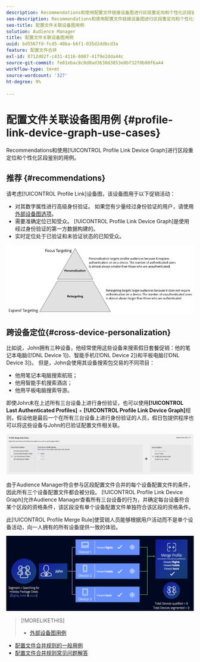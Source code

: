 ```yaml
---
description: Recommendations和使用配置文件链接设备图进行区段重定向和个性化区段鉴别的用例。
seo-description: Recommendations和使用配置文件链接设备图进行区段重定向和个性化区段鉴别的用例。
seo-title: 配置文件关联设备图用例
solution: Audience Manager
title: 配置文件关联设备图用例
uuid: bd5567fd-fcd5-40ba-b6f1-035d2ddbcd3a
feature: 配置文件合并
exl-id: 8712d02f-c431-4116-8807-41f9e2dda44c
source-git-commit: fe01ebac8c0d0ad3630d3853e0bf32f0b00f6a44
workflow-type: tm+mt
source-wordcount: '327'
ht-degree: 9%

---
```


# 配置文件关联设备图用例 {#profile-link-device-graph-use-cases}

Recommendations和使用[!UICONTROL Profile Link Device Graph]进行区段重定位和个性化区段鉴别的用例。

## 推荐 {#recommendations}

请考虑[!UICONTROL Profile Link]设备图，该设备图用于以下促销活动：

* 对其数字属性进行高级身份验证。 如果您有少量经过身份验证的用户，请使用[外部设备图选项](merge-rule-definitions.md#device-options)。
* 需要准确定位已知受众。 [!UICONTROL Profile Link Device Graph]是使用经过身份验证的第一方数据构建的。
* 实时定位处于已验证和未验证状态的已知受众。

![](assets/merge-rule-triangle2.png)

## 跨设备定位{#cross-device-personalization}

比如说，John拥有三种设备，他经常使用这些设备来搜索假日套餐促销：他的笔记本电脑([!DNL Device 1])、智能手机([!DNL Device 2])和平板电脑([!DNL Device 3])。 但是，John会使用其设备搜索包交易的不同项目：

* 他用笔记本电脑搜索航班；
* 他用智能手机搜索酒店；
* 他用平板电脑搜索导游。

即使John未在上述所有三台设备上进行身份验证，也可以使用&#x200B;**[!UICONTROL Last Authenticated Profiles]** + **[!UICONTROL Profile Link Device Graph]**&#x200B;规则，假设他是最后一个在所有三台设备上进行身份验证的人员，假日包提供程序也可以将这些设备与John的已验证配置文件相关联。

![最后设备图](assets/last-device-graph.png)

由于Audience Manager符合参与区段配置文件合并的每个设备配置文件的条件，因此所有三个设备配置文件都会被分段。 [!UICONTROL Profile Link Device Graph]允许Audience Manager查看所有三台设备的行为，并确定每台设备符合某个区段的资格条件，该区段没有单个设备配置文件单独符合该区段的资格条件。

此[!UICONTROL Profile Merge Rule]使营销人员能够根据用户活动而不是单个设备活动，向一人拥有的所有设备提供一致的体验。

![跨设备个性化](assets/cross-device-personalization.png)

>[!MORELIKETHIS]
>
>* [外部设备图用例](external-graph-use-cases.md)
* [配置文件合并规则的一般用例](merge-rule-targeting-options.md)
* [配置文件合并规则常见问题解答](../../faq/faq-profile-merge.md)

